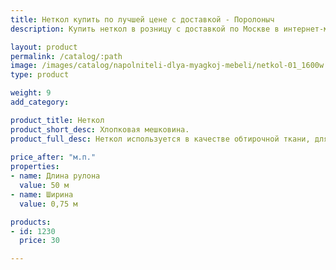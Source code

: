 ```yaml
---
title: Неткол купить по лучшей цене с доставкой - Поролоныч
description: Купить неткол в розницу с доставкой по Москве в интернет-магазине Поролоныча.

layout: product
permalink: /catalog/:path
image: /images/catalog/napolniteli-dlya-myagkoj-mebeli/netkol-01_1600w.jpg
type: product

weight: 9
add_category: 

product_title: Неткол
product_short_desc: Хлопковая мешковина.
product_full_desc: Неткол используется в качестве обтирочной ткани, для мытья и протирания поверхностей.
        
price_after: "м.п."
properties:
- name: Длина рулона
  value: 50 м
- name: Ширина
  value: 0,75 м

products:
- id: 1230
  price: 30

---
```


